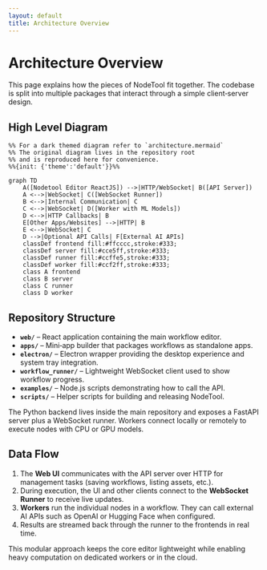 ```yaml
---
layout: default
title: Architecture Overview
---
```


# Architecture Overview

This page explains how the pieces of NodeTool fit together. The codebase is split into multiple packages that interact through a simple client‑server design.

## High Level Diagram

```mermaid
%% For a dark themed diagram refer to `architecture.mermaid`
%% The original diagram lives in the repository root
%% and is reproduced here for convenience.
%%{init: {'theme':'default'}}%%

graph TD
    A([Nodetool Editor ReactJS]) -->|HTTP/WebSocket| B([API Server])
    A <-->|WebSocket| C([WebSocket Runner])
    B <-->|Internal Communication| C
    C <-->|WebSocket| D([Worker with ML Models])
    D <-->|HTTP Callbacks| B
    E[Other Apps/Websites] -->|HTTP| B
    E <-->|WebSocket| C
    D -->|Optional API Calls| F[External AI APIs]
    classDef frontend fill:#ffcccc,stroke:#333;
    classDef server fill:#cce5ff,stroke:#333;
    classDef runner fill:#ccffe5,stroke:#333;
    classDef worker fill:#ccf2ff,stroke:#333;
    class A frontend
    class B server
    class C runner
    class D worker
```

## Repository Structure

- **`web/`** – React application containing the main workflow editor.
- **`apps/`** – Mini‑app builder that packages workflows as standalone apps.
- **`electron/`** – Electron wrapper providing the desktop experience and system tray integration.
- **`workflow_runner/`** – Lightweight WebSocket client used to show workflow progress.
- **`examples/`** – Node.js scripts demonstrating how to call the API.
- **`scripts/`** – Helper scripts for building and releasing NodeTool.

The Python backend lives inside the main repository and exposes a FastAPI server plus a WebSocket runner. Workers connect locally or remotely to execute nodes with CPU or GPU models.

## Data Flow

1. The **Web UI** communicates with the API server over HTTP for management tasks (saving workflows, listing assets, etc.).
2. During execution, the UI and other clients connect to the **WebSocket Runner** to receive live updates.
3. **Workers** run the individual nodes in a workflow. They can call external AI APIs such as OpenAI or Hugging Face when configured.
4. Results are streamed back through the runner to the frontends in real time.

This modular approach keeps the core editor lightweight while enabling heavy computation on dedicated workers or in the cloud.
